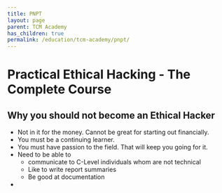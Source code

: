```yaml
---
title: PNPT
layout: page
parent: TCM Academy
has_children: true
permalink: /education/tcm-academy/pnpt/
---
```


# Practical Ethical Hacking - The Complete Course

## Why you should not become an Ethical Hacker

- Not in it for the money. Cannot be great for starting out financially.
- You must be a continuing learner.
- You must have passion to the field. That will keep you going for it.
- Need to be able to
  - communicate to C-Level individuals whom are not technical
  - Like to write report summaries
  - Be good at documentation
- 
